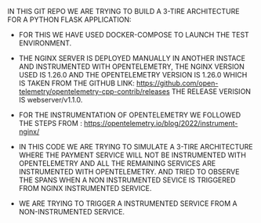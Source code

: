 IN THIS GIT REPO WE ARE TRYING TO BUILD A 3-TIRE ARCHITECTURE FOR A PYTHON FLASK APPLICATION: 
* FOR THIS WE HAVE USED DOCKER-COMPOSE TO LAUNCH THE TEST ENVIRONMENT.
* THE NGINX SERVER IS DEPLOYED MANUALLY IN ANOTHER INSTACE AND INSTRUMENTED WITH OPENTELEMETRY, THE NGINX VERSION USED IS 1.26.0 AND THE OPENTELEMETRY VERSION IS 1.26.0 WHICH IS TAKEN FROM THE GITHUB LINK: https://github.com/open-telemetry/opentelemetry-cpp-contrib/releases
THE RELEASE VERISION IS webserver/v1.1.0.
* FOR THE INSTRUMENTATION OF OPENTELEMETRY WE FOLLOWED THE STEPS FROM : https://opentelemetry.io/blog/2022/instrument-nginx/

* IN THIS CODE WE ARE TRYING TO SIMULATE A 3-TIRE ARCHITECTURE WHERE THE PAYMENT SERVICE WILL NOT BE INSTRUMENTED WITH OPENTELEMETRY AND ALL THE REMAINING SERVICES ARE INSTRUMENTED WITH OPENTELEMETRY. AND TRIED TO OBSERVE THE SPANS WHEN A NON INSTRUMENTED SEVICE IS TRIGGERED FROM NGINX INSTRUMENTED SERVICE.
* WE ARE TRYING TO TRIGGER A INSTRUMENTED SERVICE FROM A NON-INSTRUMENTED SERVICE.
  
